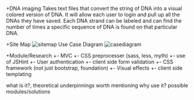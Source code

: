 +DNA imaging
	Takes text files that convert the string of DNA into a visual colored version of DNA. It will allow each user to login and pull up all the DNAs they have saved. Each DNA strand can be labeled and can find the number of times a specific sequence of DNA is found on that particular DNA.
	
+Site Map
![sitemap](https://github.com/xsweetpea/2014-finalproject/blob/master/documentation/sitemap.png)
Use Case Diagram
![casediagram](https://github.com/xsweetpea/2014-finalproject/blob/master/documentation/casediagram.png)


+Module/Research
+-	MVC	
+-	CSS preprocesser (sass, less, myth)
+-	use of JSHint
+-	User authentication
+-	client side form validation
+-	CSS framework (not just bootstrap, foundation)
+-	Visual effects
+-	client side templating

what is it?, theoretical underpinnings worth mentioning
why use it? possible modules/solutions
